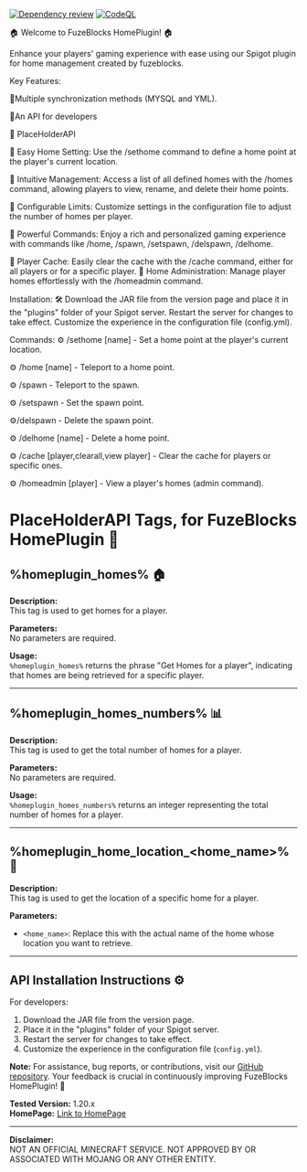 [![Dependency review](https://github.com/fuzeblocks/HomePlugin/actions/workflows/dependency-review.yml/badge.svg)](https://github.com/fuzeblocks/HomePlugin/actions/workflows/dependency-review.yml) [![CodeQL](https://github.com/fuzeblocks/HomePlugin/actions/workflows/codeql.yml/badge.svg)](https://github.com/fuzeblocks/HomePlugin/actions/workflows/codeql.yml)



🏠 Welcome to FuzeBlocks HomePlugin! 🏠

Enhance your players' gaming experience with ease using our Spigot plugin for home management created by fuzeblocks.

Key Features:

🔹Multiple synchronization methods (MYSQL and YML).

🔹An API for developers

🔹 PlaceHolderAPI

🔹 Easy Home Setting: Use the /sethome command to define a home point at the player's current location.

🔹 Intuitive Management: Access a list of all defined homes with the /homes command, allowing players to view, rename, and delete their home points.

🔹 Configurable Limits: Customize settings in the configuration file to adjust the number of homes per player.

🔹 Powerful Commands: Enjoy a rich and personalized gaming experience with commands like /home, /spawn, /setspawn, /delspawn, /delhome.

🔹 Player Cache: Easily clear the cache with the /cache command, either for all players or for a specific player. 🔹 Home Administration: Manage player homes effortlessly with the /homeadmin command.

Installation: 🛠️ Download the JAR file from the version page and place it in the "plugins" folder of your Spigot server. Restart the server for changes to take effect. Customize the experience in the configuration file (config.yml).

Commands: ⚙️ /sethome [name] - Set a home point at the player's current location.

⚙️ /home [name] - Teleport to a home point.

⚙️ /spawn - Teleport to the spawn.

⚙️ /setspawn - Set the spawn point.

⚙️/delspawn - Delete the spawn point.

⚙️ /delhome [name] - Delete a home point.

⚙️ /cache [player,clearall,view player] - Clear the cache for players or specific ones.

⚙️ /homeadmin [player] - View a player's homes (admin command).

# PlaceHolderAPI Tags, for FuzeBlocks HomePlugin 🏡

## %homeplugin_homes% 🏠

**Description:**  
This tag is used to get homes for a player.

**Parameters:**  
No parameters are required.

**Usage:**  
`%homeplugin_homes%` returns the phrase "Get Homes for a player", indicating that homes are being retrieved for a specific player.

---

## %homeplugin_homes_numbers% 📊

**Description:**  
This tag is used to get the total number of homes for a player.

**Parameters:**  
No parameters are required.

**Usage:**  
`%homeplugin_homes_numbers%` returns an integer representing the total number of homes for a player.

---

## %homeplugin_home_location_<home_name>% 📍

**Description:**  
This tag is used to get the location of a specific home for a player.

**Parameters:**  
- `<home_name>`: Replace this with the actual name of the home whose location you want to retrieve.

---

## API Installation Instructions ⚙️

For developers:  
1. Download the JAR file from the version page.
2. Place it in the "plugins" folder of your Spigot server.
3. Restart the server for changes to take effect.
4. Customize the experience in the configuration file (`config.yml`).

**Note:** For assistance, bug reports, or contributions, visit our [GitHub repository](#). Your feedback is crucial in continuously improving FuzeBlocks HomePlugin! 💬

**Tested Version:** 1.20.x  
**HomePage:** [Link to HomePage](#)

---

**Disclaimer:**  
NOT AN OFFICIAL MINECRAFT SERVICE. NOT APPROVED BY OR ASSOCIATED WITH MOJANG OR ANY OTHER ENTITY.
